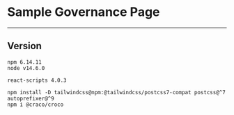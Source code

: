 # Sample Governance Page

---

## Version

    npm 6.14.11
    node v14.6.0

    react-scripts 4.0.3

    npm install -D tailwindcss@npm:@tailwindcss/postcss7-compat postcss@^7 autoprefixer@^9
    npm i @craco/croco
